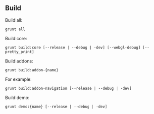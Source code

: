 ## Build

Build all:

```
grunt all
```

Build core:

```
grunt build:core [--release | --debug | -dev] [--webgl-debug] [--pretty_print] 
```

Build addons:

```
grunt build:addon-{name}
```

For example:

```
grunt build:addon-navigation [--release | --debug | -dev]
```

Build demo:

```
grunt demo:{name} [--release | --debug | -dev]
```